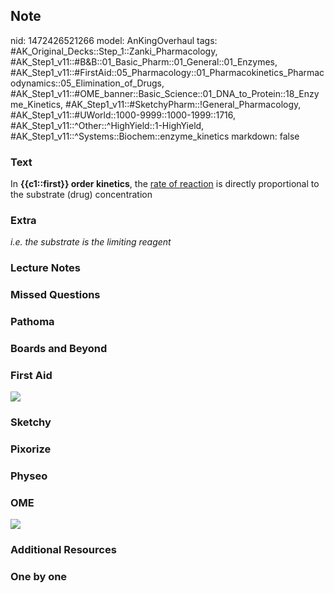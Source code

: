 ## Note
nid: 1472426521266
model: AnKingOverhaul
tags: #AK_Original_Decks::Step_1::Zanki_Pharmacology, #AK_Step1_v11::#B&B::01_Basic_Pharm::01_General::01_Enzymes, #AK_Step1_v11::#FirstAid::05_Pharmacology::01_Pharmacokinetics_Pharmacodynamics::05_Elimination_of_Drugs, #AK_Step1_v11::#OME_banner::Basic_Science::01_DNA_to_Protein::18_Enzyme_Kinetics, #AK_Step1_v11::#SketchyPharm::!General_Pharmacology, #AK_Step1_v11::#UWorld::1000-9999::1000-1999::1716, #AK_Step1_v11::^Other::^HighYield::1-HighYield, #AK_Step1_v11::^Systems::Biochem::enzyme_kinetics
markdown: false

### Text
<div>
  <div>
    In <b>{{c1::first}} order kinetics</b>, the <u>rate of
    reaction</u> is directly proportional to the substrate (drug)
    concentration
  </div>
</div>

### Extra
<div>
  <i>i.e. the substrate is the limiting reagent</i>
</div>

### Lecture Notes


### Missed Questions


### Pathoma


### Boards and Beyond


### First Aid
<img src="tmpnFGGey.png">

### Sketchy


### Pixorize


### Physeo


### OME
<div class="ome-widget">
  <a href=
  "https://onlinemeded.org/spa/dna-to-protein/enzyme-kinetics/acquire?ref=anki">
  <img src="_OME_AnkiFlashcards_Lesson_5.png"></a>
</div>

### Additional Resources


### One by one

